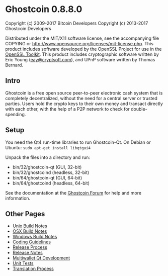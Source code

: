 Ghostcoin 0.8.8.0
====================

Copyright (c) 2009-2017 Bitcoin Developers
Copyright (c) 2013-2017 Ghostcoin Developers

Distributed under the MIT/X11 software license, see the accompanying
file COPYING or http://www.opensource.org/licenses/mit-license.php.
This product includes software developed by the OpenSSL Project for use in the [OpenSSL Toolkit](http://www.openssl.org/). This product includes
cryptographic software written by Eric Young ([eay@cryptsoft.com](mailto:eay@cryptsoft.com)), and UPnP software written by Thomas Bernard.


Intro
---------------------
Ghostcoin is a free open source peer-to-peer electronic cash system that is
completely decentralized, without the need for a central server or trusted
parties.  Users hold the crypto keys to their own money and transact directly
with each other, with the help of a P2P network to check for double-spending.


Setup
---------------------
You need the Qt4 run-time libraries to run Ghostcoin-Qt. On Debian or Ubuntu:
	`sudo apt-get install libqtgui4`

Unpack the files into a directory and run:

- bin/32/ghostcoin-qt (GUI, 32-bit)
- bin/32/ghostcoind (headless, 32-bit)
- bin/64/ghostcoin-qt (GUI, 64-bit)
- bin/64/ghostcoind (headless, 64-bit)

See the documentation at the [Ghostcoin Forum](http://ghostcoinforum.com)
for help and more information.


Other Pages
---------------------
- [Unix Build Notes](build-unix.md)
- [OSX Build Notes](build-osx.md)
- [Windows Build Notes](build-msw.md)
- [Coding Guidelines](coding.md)
- [Release Process](release-process.md)
- [Release Notes](release-notes.md)
- [Multiwallet Qt Development](multiwallet-qt.md)
- [Unit Tests](unit-tests.md)
- [Translation Process](translation_process.md)
